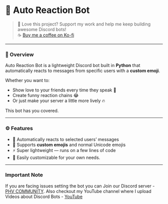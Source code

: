 # 🤖 Auto Reaction Bot

> 💖 Love this project? Support my work and help me keep building awesome Discord bots!  
> ☕ [Buy me a coffee on Ko-fi](https://ko-fi.com/phv08)

---

### 🌟 Overview
Auto Reaction Bot is a lightweight Discord bot built in **Python** that automatically reacts to messages from specific users with a **custom emoji**.

Whether you want to:
- Show love to your friends every time they speak 💬  
- Create funny reaction chains 😂  
- Or just make your server a little more lively 🔥  

This bot has you covered.

---

### ⚙️ Features
- 🧠 Automatically reacts to selected users’ messages  
- 💬 Supports **custom emojis** and normal Unicode emojis  
- ⚡ Super lightweight — runs on a few lines of code  
- 🧩 Easily customizable for your own needs.
---

### Important Note

If you are facing issues setting the bot you can Join our Discord server - [PHV COMMUNITY](https://discord.gg/5J6QdeQwnB).
Also checkout my YouTube channel where I upload Videos about Discord Bots - [YouTube](https://youtube.com/@phvdev04?sub_confirmation=1)

